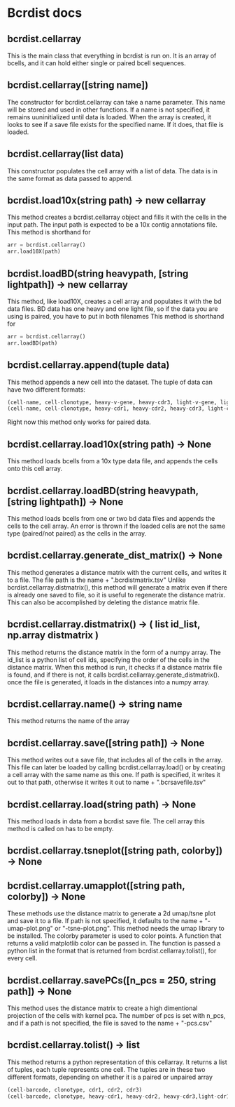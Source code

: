 # Bcrdist docs

## bcrdist.cellarray
This is the main class that everything in bcrdist is run on. It is an array of bcells, and it can hold either single or paired bcell sequences.

## bcrdist.cellarray([string name])
The constructor for bcrdist.cellarray can take a name parameter. This name will be stored and used in other functions. If a name is not specified, it remains uuninitialized until data is loaded.
When the array is created, it looks to see if a save file exists for the specified name. If it does, that file is loaded.

## bcrdist.cellarray(list data)
This constructor populates the cell array with a list of data. The data is in the same format as data passed to append.


## bcrdist.load10x(string path) -> new cellarray
This method creates a bcrdist.cellarray object and fills it with the cells in the input path. The input path is expected to be a 10x contig annotations file.
This method is shorthand for
```python
arr = bcrdist.cellarray()
arr.load10X(path)
```

## bcrdist.loadBD(string heavypath, [string lightpath]) -> new cellarray
This method, like load10X, creates a cell array and populates it with the bd data files. BD data has one heavy and one light file, so if the data you are using is paired, you have to put in both filenames
This method is shorthand for
```python
arr = bcrdist.cellarray()
arr.loadBD(path)
```

## bcrdist.cellarray.append(tuple data)
This method appends a new cell into the dataset. The tuple of data can have two different formats:
```python
(cell-name, cell-clonotype, heavy-v-gene, heavy-cdr3, light-v-gene, light-cdr3)
(cell-name, cell-clonotype, heavy-cdr1, heavy-cdr2, heavy-cdr3, light-cdr1, light-cdr2, light-cdr3)
```
Right now this method only works for paired data.

## bcrdist.cellarray.load10x(string path) -> None
This method loads bcells from a 10x type data file, and appends the cells onto this cell array.

## bcrdist.cellarray.loadBD(string heavypath, [string lightpath]) -> None
This method loads bcells from one or two bd data files and appends the cells to the cell array. An error is thrown if the loaded cells are not the same type (paired/not paired) as the cells in the array.

## bcrdist.cellarray.generate_dist_matrix() -> None
This method generates a distance matrix with the current cells, and writes it to a file. The file path is the name + ".bcrdistmatrix.tsv"
Unlike bcrdist.cellarray.distmatrix(), this method will generate a matrix even if there is already one saved to file, so it is useful to regenerate the distance matrix. This can also be accomplished by deleting the distance matrix file.

## bcrdist.cellarray.distmatrix() -> ( list id_list, np.array distmatrix )
This method returns the distance matrix in the form of a numpy array. The id_list is a python list of cell ids, specifying the order of the cells in the distance matrix.
When this method is run, it checks if a distance matrix file is found, and if there is not, it calls bcrdist.cellarray.generate_distmatrix(). once the file is generated, it loads in the distances into a numpy array.

## bcrdist.cellarray.name() -> string name
This method returns the name of the array

## bcrdist.cellarray.save([string path]) -> None
This method writes out a save file, that includes all of the cells in the array. This file can later be loaded by calling bcrdist.cellarray.load() or by creating a cell array with the same name as this one. If path is specified, it writes it out to that path, otherwise it writes it out to name + ".bcrsavefile.tsv"

## bcrdist.cellarray.load(string path) -> None
This method loads in data from a bcrdist save file. The cell array this method is called on has to be empty.

## bcrdist.cellarray.tsneplot([string path, colorby]) -> None
## bcrdist.cellarray.umapplot([string path, colorby]) -> None
These methods use the distance matrix to generate a 2d umap/tsne plot and save it to a file. If path is not specified, it defaults to the name + "-umap-plot.png"
or "-tsne-plot.png". This method needs the umap library to be installed.
The colorby parameter is used to color points. A function that returns a valid matplotlib color can be passed in. The function is passed a python list
in the format that is returned from bcrdist.cellarray.tolist(), for every cell.

## bcrdist.cellarray.savePCs([n_pcs = 250, string path]) -> None
This method uses the distance matrix to create a high dimentional projection of the cells with kernel pca. The number of pcs is set with n_pcs, and if a path is not specified, the file is saved to the name + "-pcs.csv"

## bcrdist.cellarray.tolist() -> list
This method returns a python representation of this cellarray. It returns a list of tuples, each tuple represents one cell. The tuples are
in these two different formats, depending on whether it is a paired or unpaired array
```python
(cell-barcode, clonotype, cdr1, cdr2, cdr3)
(cell-barcode, clonotype, heavy-cdr1, heavy-cdr2, heavy-cdr3,light-cdr1, light-cdr2, light-cdr3)
```


